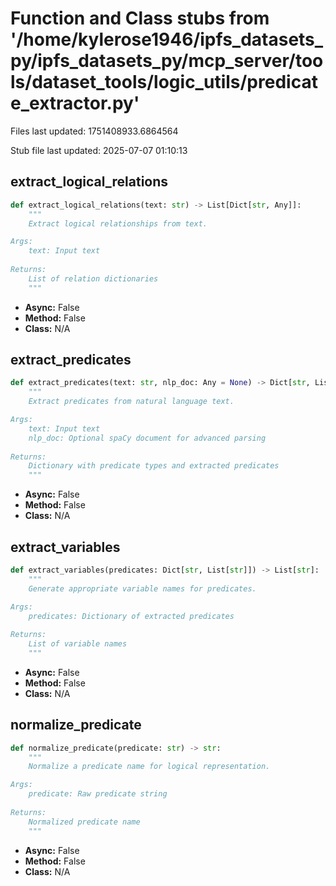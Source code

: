 # Function and Class stubs from '/home/kylerose1946/ipfs_datasets_py/ipfs_datasets_py/mcp_server/tools/dataset_tools/logic_utils/predicate_extractor.py'

Files last updated: 1751408933.6864564

Stub file last updated: 2025-07-07 01:10:13

## extract_logical_relations

```python
def extract_logical_relations(text: str) -> List[Dict[str, Any]]:
    """
    Extract logical relationships from text.

Args:
    text: Input text
    
Returns:
    List of relation dictionaries
    """
```
* **Async:** False
* **Method:** False
* **Class:** N/A

## extract_predicates

```python
def extract_predicates(text: str, nlp_doc: Any = None) -> Dict[str, List[str]]:
    """
    Extract predicates from natural language text.

Args:
    text: Input text
    nlp_doc: Optional spaCy document for advanced parsing
    
Returns:
    Dictionary with predicate types and extracted predicates
    """
```
* **Async:** False
* **Method:** False
* **Class:** N/A

## extract_variables

```python
def extract_variables(predicates: Dict[str, List[str]]) -> List[str]:
    """
    Generate appropriate variable names for predicates.

Args:
    predicates: Dictionary of extracted predicates
    
Returns:
    List of variable names
    """
```
* **Async:** False
* **Method:** False
* **Class:** N/A

## normalize_predicate

```python
def normalize_predicate(predicate: str) -> str:
    """
    Normalize a predicate name for logical representation.

Args:
    predicate: Raw predicate string
    
Returns:
    Normalized predicate name
    """
```
* **Async:** False
* **Method:** False
* **Class:** N/A
